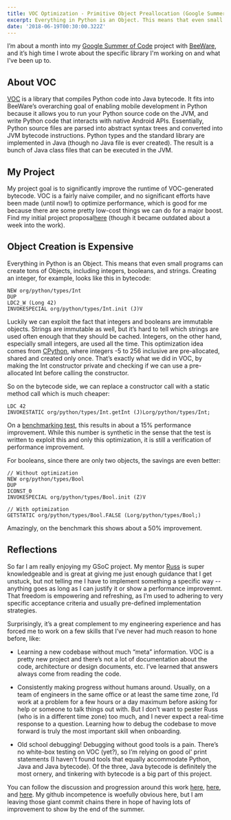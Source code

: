 ```yaml
---
title: VOC Optimization - Primitive Object Preallocation (Google Summer of Code)
excerpt: Everything in Python is an Object. This means that even small programs can create tons of Objects, including integers, booleans, and strings...
date: '2018-06-19T00:30:00.322Z'
---
```



I’m about a month into my <a href="https://summerofcode.withgoogle.com/">Google Summer of Code</a> project with <a href="https://pybee.org/">BeeWare</a>, and it’s high time I wrote about the specific library I'm working on and what I’ve been up to. 

## About VOC

[VOC](https://pybee.org/project/projects/bridges/voc/) is a library that compiles Python code into Java bytecode. 
It fits into BeeWare’s overarching goal of enabling mobile development in Python because it allows you to run your Python source code on the JVM, and write Python code that interacts with native Android APIs. Essentially, Python source files are parsed into abstract syntax trees and converted into JVM bytecode instructions. Python types and the standard library are implemented in Java (though no Java file is ever created). 
The result is a bunch of Java class files that can be executed in the JVM.

## My Project

My project goal is to significantly improve the runtime of VOC-generated bytecode. VOC is a fairly naive compiler,
and no significant efforts have been made (until now!) to optimize performance, which is good for me because there
are some pretty low-cost things we can do for a major boost. 
Find my initial project proposal[here](https://github.com/pybee/voc/issues/772") (though it became outdated about a week into the work).


## Object Creation is Expensive

Everything in Python is an Object. This means that even small programs can create tons of Objects, including integers, booleans, and strings. Creating an integer, for example, looks like this in bytecode:

```
NEW org/python/types/Int
DUP
LDC2_W (Long 42)
INVOKESPECIAL org/python/types/Int.init (J)V
```

Luckily we can exploit the fact that integers and booleans are immutable objects. Strings are immutable as well, but
it’s hard to tell which strings are used often enough that they should be cached. Integers, on the other hand, especially
small integers, are used all the time. This optimization idea comes from
[CPython](https://github.com/python/cpython/blob/master/Objects/longobject.c#L43), where integers -5 to 256
inclusive are pre-allocated, shared and created only once. That’s exactly what we did in VOC, by making the Int constructor
private and checking if we can use a pre-allocated Int before calling the constructor.


So on the bytecode side, we can replace a constructor call with a static method call which is much cheaper:

```
LDC 42
INVOKESTATIC org/python/types/Int.getInt (J)Lorg/python/types/Int;
```

On a [benchmarking test](https://github.com/pybee/voc/blob/master/tests/bench_datatypes.py), this results
in about a 15% performance improvement. While this number is synthetic in the sense that the test is written to exploit
this and only this optimization, it is still a verification of performance improvement.

For booleans, since there are only two objects, the savings are even better:
```
// Without optimization
NEW org/python/types/Bool
DUP
ICONST_0
INVOKESPECIAL org/python/types/Bool.init (Z)V

// With optimization
GETSTATIC org/python/types/Bool.FALSE (Lorg/python/types/Bool;)
```

Amazingly, on the benchmark this shows about a 50% improvement.

## Reflections

So far I am really enjoying my GSoC project. My mentor [Russ](https://github.com/freakboy3742) is super knowledgeable
and is great at giving me just enough guidance that I get unstuck, but not telling me I have to implement something a specific way
-- anything goes as long as I can justify it or show a performance improvemnt. That freedom is empowering and refreshing, as
I’m used to adhering to very specific acceptance criteria and usually pre-defined implementation strategies.

Surprisingly, it’s a great complement to my engineering experience and has forced me to work on a few skills that I’ve
never had much reason to hone before, like:

+    Learning a new codebase without much “meta” information. VOC is a pretty new project and there’s not a lot of documentation about the code, architecture or design documents, etc. I’ve learned that answers always come from reading the code.

+   Consistently making progress without humans around. Usually, on a team of engineers in the same office or at least the same time zone, I’d work at a problem for a few hours or a day maximum before asking for help or someone to talk things out with. But I don’t want to pester Russ (who is in a different time zone) too much, and I never expect a real-time response to a question. Learning how to debug the codebase to move forward is truly the most important skill when onboarding.

+   Old school debugging! Debugging without good tools is a pain. There’s no white-box testing on VOC (yet?), so I’m relying on good ol' print statements (I haven't found tools that equally accommodate Python, Java and Java bytecode). Of the three, Java bytecode is definitely the most ornery, and tinkering with bytecode is a big part of this project.


You can follow the discussion and progression around this work [here](https://github.com/pybee/voc/pull/825), [here](https://github.com/pybee/voc/pull/830), and [here](https://github.com/pybee/voc/pull/824). My github incompetence is woefully obvious here, but I am leaving those giant commit chains there in hope of having lots of improvement to show by the end of the summer.